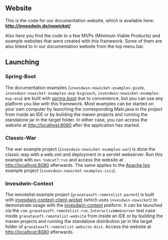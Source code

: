 ## Website

This is the code for our documentation website, which is available here: **http://invesdwin.de/nowicket/**

Also here you find the code to a few MVPs (Minimum Viable Products) and example websites that were created with this framework. Some of them are also linked to in our documentation website from the top menu bar.

## Launching

### Spring-Boot
The documentation examples (`invesdwin-nowicket-examples-guide`, `invesdwin-nowicket-examples-mvp-bsgcoach`, `invesdwin-nowicket-examples-mvp-eva`) are built with [spring-boot](https://projects.spring.io/spring-boot/) due to convenience, but you can use any platform you like with this framework. Most examples can be started on your own computer by launching the corresponding Main.java in the project from inside an IDE or by building the maven projects and running the standalone jar in the target folder. In either case, you can access the website at [http://localhost:8080](http://localhost:8080) after the application has started.

### Classic-War
The war example project (`invesdwin-nowicket-examples-war`) is done the classic way with a web.xml and deployment in a servlet webserver. Run this example with `mvn tomcat7:run` and access the website at [http://localhost:8080](http://localhost:8080) afterwards. The same applies to the [Apache Isis](https://isis.apache.org) example project (`invesdwin-nowicket-examples-isis`).

### Invesdwin-Context
The remotelist example project (`granatasoft-remotelist-parent`) is built with [invesdwin-context-client-wicket](https://github.com/subes/invesdwin-context-client)  (which uses `invesdwin-nowicket`) to demonstrate usage with the [invesdwin-context](https://github.com/subes/invesdwin-context) platform. It can be launched via the `com.granatasoft.remotelist.run.InteractiveWebserver` test case inside `granatasoft-remotelist-website` from inside an IDE or by building the maven projects and running the standalone distribution jar in the target folder of `granatasoft-remotelist-website-dist`. Access the website at [http://localhost:8080](http://localhost:8080) afterwards.

